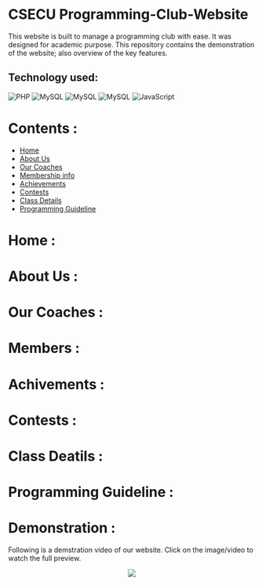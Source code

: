 # CSECU Programming-Club-Website
This website is built to manage a programming club with ease. It was designed for academic purpose. This repository contains the demonstration of the website; also overview of the key features.
## Technology used:

<img alt="PHP" src="https://img.shields.io/badge/PHP-777BB4?style=for-the-badge&logo=php&logoColor=white"/>  <img alt="MySQL" src="https://img.shields.io/badge/MySQL-00000F?style=for-the-badge&logo=mysql&logoColor=white"/> <img alt="MySQL" src="https://img.shields.io/badge/HTML-239120?style=for-the-badge&logo=html5&logoColor=white"/> <img alt="MySQL" src="https://img.shields.io/badge/CSS-239120?&style=for-the-badge&logo=css3&logoColor=white"/> <img alt="JavaScript" src="https://img.shields.io/badge/JavaScript-323330?style=for-the-badge&logo=javascript&logoColor=F7DF1E"/>
# Contents :

 - [Home](https://github.com/Kingsman-Service/Programming-Club-Website#home-)
 - [About Us](https://github.com/Kingsman-Service/Programming-Club-Website#about-us-)
 - [Our Coaches](https://github.com/Kingsman-Service/Programming-Club-Website#our-coaches-)
 - [Membership info](https://github.com/Kingsman-Service/Programming-Club-Website#members-)
 - [Achievements](https://github.com/Kingsman-Service/Programming-Club-Website#achivements-)
 - [Contests](https://github.com/Kingsman-Service/Programming-Club-Website#contests-)
 - [Class Details](https://github.com/Kingsman-Service/Programming-Club-Website#class-deatils-)
 - [Programming Guideline](https://github.com/Kingsman-Service/Programming-Club-Website#programming-guideline-)
# Home :
# About Us :
# Our Coaches :
# Members :
# Achivements :
# Contests :
# Class Deatils :
# Programming Guideline :

# Demonstration :
Following is a demstration video of our website. Click on the image/video to watch the full preview.

<p align="center">
<img src="https://github.com/Kingsman-Service/Programming-Club-Website/blob/main/Programming%20Club%20Website.mp4">
</p>
